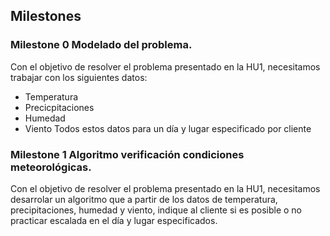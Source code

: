 ## Milestones

### Milestone 0 Modelado del problema.
Con el objetivo de resolver el problema presentado en la HU1, necesitamos trabajar con los siguientes datos:
- Temperatura
- Precicpitaciones
- Humedad
- Viento
Todos estos datos para un día y lugar especificado por cliente

### Milestone 1 Algoritmo verificación condiciones meteorológicas.
Con el objetivo de resolver el problema presentado en la HU1, necesitamos desarrolar un algoritmo que a partir de los datos de temperatura, precipitaciones, humedad y viento, indique al cliente si es posible o no practicar escalada en el día y lugar especificados.
